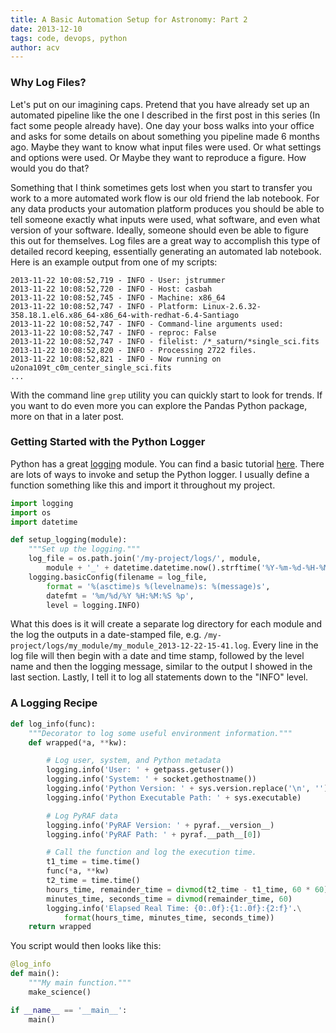 ```yaml
---
title: A Basic Automation Setup for Astronomy: Part 2
date: 2013-12-10
tags: code, devops, python
author: acv
---
```


### Why Log Files?

Let's put on our imagining caps. Pretend that you have already set up an automated pipeline like the one I described in the first post in this series (In fact some people already have). One day your boss walks into your office and asks for some details on about something you pipeline made 6 months ago. Maybe they want to know what input files were used. Or what settings and options were used. Or Maybe they want to reproduce a figure. How would you do that? 

Something that I think sometimes gets lost when you start to transfer you work to a more automated work flow is our old friend the lab notebook. For any data products your automation platform produces you should be able to tell someone exactly what inputs were used, what software, and even what version of your software. Ideally, someone should even be able to figure this out for themselves. Log files are a great way to accomplish this type of detailed record keeping, essentially generating an automated lab notebook. Here is an example output from one of my scripts:

```
2013-11-22 10:08:52,719 - INFO - User: jstrummer
2013-11-22 10:08:52,720 - INFO - Host: casbah
2013-11-22 10:08:52,745 - INFO - Machine: x86_64
2013-11-22 10:08:52,747 - INFO - Platform: Linux-2.6.32-358.18.1.el6.x86_64-x86_64-with-redhat-6.4-Santiago
2013-11-22 10:08:52,747 - INFO - Command-line arguments used:
2013-11-22 10:08:52,747 - INFO - reproc: False
2013-11-22 10:08:52,747 - INFO - filelist: /*_saturn/*single_sci.fits
2013-11-22 10:08:52,820 - INFO - Processing 2722 files.
2013-11-22 10:08:52,821 - INFO - Now running on u2ona109t_c0m_center_single_sci.fits
...
```

With the command line `grep` utility you can quickly start to look for trends. If you want to do even more you can explore the Pandas Python package, more on that in a later post. 

### Getting Started with the Python Logger

Python has a great [logging](http://docs.python.org/2/library/logging.html) module. You can find a basic tutorial [here](http://docs.python.org/2/howto/logging.html#logging-basic-tutorial). There are lots of ways to invoke and setup the Python logger. I usually define a function something like this and import it throughout my project.

```python
import logging
import os
import datetime

def setup_logging(module):
    """Set up the logging."""
    log_file = os.path.join('/my-project/logs/', module,
        module + '_' + datetime.datetime.now().strftime('%Y-%m-%d-%H-%M') + '.log')
    logging.basicConfig(filename = log_file,
        format = '%(asctime)s %(levelname)s: %(message)s',
        datefmt = '%m/%d/%Y %H:%M:%S %p',
        level = logging.INFO)
```

What this does is it will create a separate log directory for each module and the log the outputs in a date-stamped file, e.g. `/my-project/logs/my_module/my_module_2013-12-22-15-41.log`. Every line in the log file will then begin with a date and time stamp, followed by the level name and then the logging message, similar to the output I showed in the last section. Lastly, I tell it to log all statements down to the "INFO" level.

### A Logging Recipe

```python
def log_info(func):
    """Decorator to log some useful environment information."""
    def wrapped(*a, **kw):

    	# Log user, system, and Python metadata
        logging.info('User: ' + getpass.getuser())
        logging.info('System: ' + socket.gethostname())
        logging.info('Python Version: ' + sys.version.replace('\n', ''))
        logging.info('Python Executable Path: ' + sys.executable)

        # Log PyRAF data
        logging.info('PyRAF Version: ' + pyraf.__version__)
        logging.info('PyRAF Path: ' + pyraf.__path__[0])

        # Call the function and log the execution time.
        t1_time = time.time()
        func(*a, **kw)
        t2_time = time.time()
        hours_time, remainder_time = divmod(t2_time - t1_time, 60 * 60)
        minutes_time, seconds_time = divmod(remainder_time, 60)
        logging.info('Elapsed Real Time: {0:.0f}:{1:.0f}:{2:f}'.\
        	format(hours_time, minutes_time, seconds_time))
    return wrapped
```
You script would then looks like this:

```python
@log_info
def main():
	"""My main function."""
	make_science()

if __name__ == '__main__':
	main()
```


